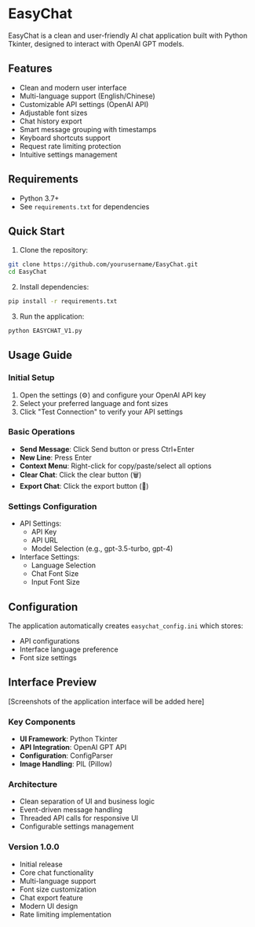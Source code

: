 # EasyChat
EasyChat is a clean and user-friendly AI chat application built with Python Tkinter, designed to interact with OpenAI GPT models.

## Features

- Clean and modern user interface
- Multi-language support (English/Chinese)
- Customizable API settings (OpenAI API)
- Adjustable font sizes
- Chat history export
- Smart message grouping with timestamps
- Keyboard shortcuts support
- Request rate limiting protection
- Intuitive settings management

## Requirements

- Python 3.7+
- See `requirements.txt` for dependencies

## Quick Start

1. Clone the repository:
```bash
git clone https://github.com/yourusername/EasyChat.git
cd EasyChat
```

2. Install dependencies:
```bash
pip install -r requirements.txt
```

3. Run the application:
```bash
python EASYCHAT_V1.py
```

## Usage Guide

### Initial Setup
1. Open the settings (⚙) and configure your OpenAI API key
2. Select your preferred language and font sizes
3. Click "Test Connection" to verify your API settings

### Basic Operations
- **Send Message**: Click Send button or press Ctrl+Enter
- **New Line**: Press Enter
- **Context Menu**: Right-click for copy/paste/select all options
- **Clear Chat**: Click the clear button (🗑)
- **Export Chat**: Click the export button (📁)

### Settings Configuration
- API Settings:
  - API Key
  - API URL
  - Model Selection (e.g., gpt-3.5-turbo, gpt-4)
- Interface Settings:
  - Language Selection
  - Chat Font Size
  - Input Font Size

## Configuration

The application automatically creates `easychat_config.ini` which stores:
- API configurations
- Interface language preference
- Font size settings

## Interface Preview

[Screenshots of the application interface will be added here]


### Key Components
- **UI Framework**: Python Tkinter
- **API Integration**: OpenAI GPT API
- **Configuration**: ConfigParser
- **Image Handling**: PIL (Pillow)

### Architecture
- Clean separation of UI and business logic
- Event-driven message handling
- Threaded API calls for responsive UI
- Configurable settings management

### Version 1.0.0
- Initial release
- Core chat functionality
- Multi-language support
- Font size customization
- Chat export feature
- Modern UI design
- Rate limiting implementation


